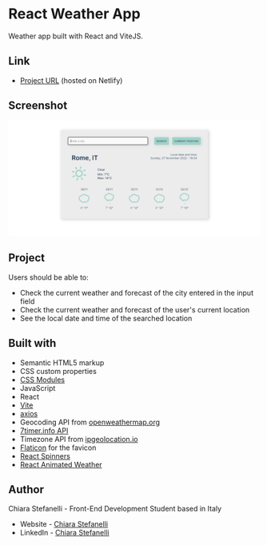 # React Weather App

Weather app built with React and ViteJS.

## Link

- [Project URL](https://react-weather-forecast-website.netlify.app/) (hosted on Netlify)

## Screenshot

<img src="./screenshot/react-weather-app-preview.png" alt="React weather app preview" width="700px">

## Project

Users should be able to:

- Check the current weather and forecast of the city entered in the input field
- Check the current weather and forecast of the user's current location
- See the local date and time of the searched location

## Built with

- Semantic HTML5 markup
- CSS custom properties
- [CSS Modules](https://github.com/css-modules/css-modules)
- JavaScript
- React
- [Vite](https://vitejs.dev/)
- [axios](https://axios-http.com/)
- Geocoding API from [openweathermap.org](https://openweathermap.org/)
- [7timer.info API](http://www.7timer.info/doc.php)
- Timezone API from [ipgeolocation.io](https://ipgeolocation.io/)
- [Flaticon](https://www.flaticon.com/) for the favicon
- [React Spinners](https://www.npmjs.com/package/react-spinners)
- [React Animated Weather](https://www.npmjs.com/package/react-animated-weather)

## Author

Chiara Stefanelli - Front-End Development Student based in Italy

- Website - [Chiara Stefanelli](https://chiarastefanelli.netlify.app/)
- LinkedIn - [Chiara Stefanelli](https://www.linkedin.com/in/chiarastefanelli/?locale=en_US)
